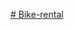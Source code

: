 [# Bike-rental](https://drive.google.com/file/d/1zuOMVxLgPe0-48v86qkSJSa2RyHUMVvE/view?usp=sharing)
